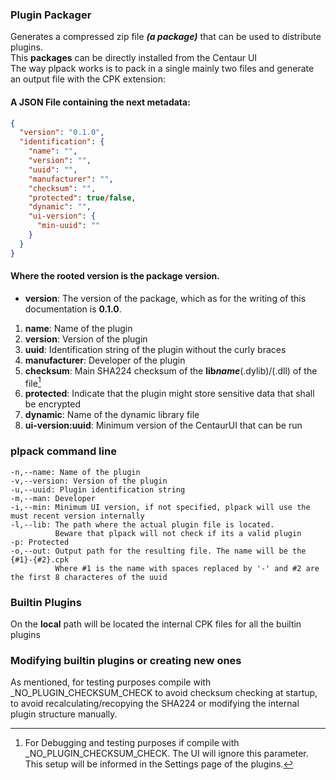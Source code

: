 ### Plugin Packager

Generates a compressed zip file ***(a package)*** that can be used to distribute plugins.<br>
This **packages** can be directly installed from the Centaur UI<br>
The way plpack works is to pack in a single mainly two files and generate an output file with the CPK extension:

#### A JSON File containing the next metadata:

```json
{
  "version": "0.1.0",
  "identification": {
    "name": "",
    "version": "",
    "uuid": "",
    "manufacturer": "",
    "checksum": "",
    "protected": true/false,
    "dynamic": "",
    "ui-version": {
      "min-uuid": ""
    }
  }
}
```

#### Where the rooted version is the package version.

* **version**: The version of the package, which as for the writing of this documentation is **0.1.0**.

1. **name**: Name of the plugin
2. **version**: Version of the plugin
3. **uuid**: Identification string of the plugin without the curly braces
4. **manufacturer**: Developer of the plugin
5. **checksum**: Main SHA224 checksum of the **lib*****name***(.dylib)/(.dll) of the file[^1]
6. **protected**: Indicate that the plugin might store sensitive data that shall be encrypted
7. **dynamic**: Name of the dynamic library file
8. **ui-version:uuid**: Minimum version of the CentaurUI that can be run

[^1]: For Debugging and testing purposes if compile with _NO_PLUGIN_CHECKSUM_CHECK. The UI will ignore this parameter.
This setup will be informed in the Settings page of the plugins.

### plpack command line

```
-n,--name: Name of the plugin
-v,--version: Version of the plugin
-u,--uuid: Plugin identification string
-m,--man: Developer
-i,--min: Minimum UI version, if not specified, plpack will use the must recent version internally
-l,--lib: The path where the actual plugin file is located. 
          Beware that plpack will not check if its a valid plugin
-p: Protected
-o,--out: Output path for the resulting file. The name will be the {#1}-{#2}.cpk
          Where #1 is the name with spaces replaced by '-' and #2 are the first 8 characteres of the uuid
```

### Builtin Plugins

On the **local** path will be located the internal CPK files for all the builtin plugins

### Modifying builtin plugins or creating new ones

As mentioned, for testing purposes compile with _NO_PLUGIN_CHECKSUM_CHECK to avoid checksum checking
at startup, to avoid recalculating/recopying the SHA224 or modifying the internal plugin structure manually.

